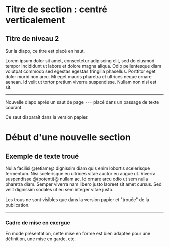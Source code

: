 # Titre de section : centré verticalement

## Titre de niveau 2

Sur la diapo, ce titre est placé en haut.

Lorem ipsum dolor sit amet, consectetur adipiscing elit, sed do eiusmod 
tempor incididunt ut labore et dolore magna aliqua. Odio pellentesque 
diam volutpat commodo sed egestas egestas fringilla phasellus. Porttitor 
eget dolor morbi non arcu. Mi eget mauris pharetra et ultrices neque 
ornare aenean. Id velit ut tortor pretium viverra suspendisse. Nullam 
non nisi est sit.

---

Nouvelle diapo après un saut de page `---` placé dans un passage de 
texte courant.

Ce saut disparaît dans la version papier.

# Début d'une nouvelle section

## Exemple de texte troué

Nulla facilisi @(etiam)@ dignissim diam quis enim lobortis scelerisque 
fermentum. Nisi scelerisque eu ultrices vitae auctor eu augue ut. 
Viverra suspendisse @(potenti)@ nullam ac. Id ornare arcu odio ut sem nulla 
pharetra diam. Semper viverra nam libero justo laoreet sit amet cursus. 
Sed velit dignissim sodales ut eu sem integer vitae justo.

Les trous ne sont visibles que dans la version papier et "trouée" de la 
publication.

 ---

### Cadre de mise en exergue

En mode présentation, cette mise en forme est bien adaptée pour une 
définition, une mise en garde, etc.
